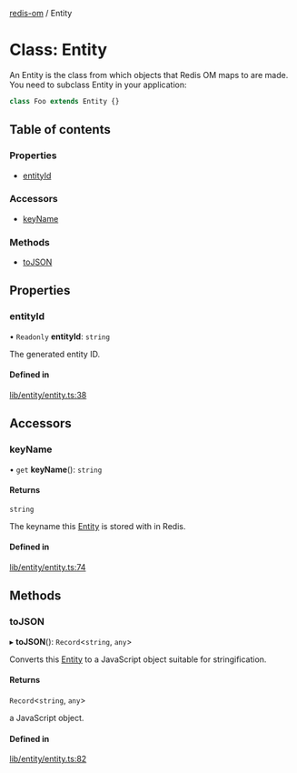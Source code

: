[redis-om](../README.md) / Entity

# Class: Entity

An Entity is the class from which objects that Redis OM maps to are made. You need
to subclass Entity in your application:

```typescript
class Foo extends Entity {}
```

## Table of contents

### Properties

- [entityId](Entity.md#entityid)

### Accessors

- [keyName](Entity.md#keyname)

### Methods

- [toJSON](Entity.md#tojson)

## Properties

### entityId

• `Readonly` **entityId**: `string`

The generated entity ID.

#### Defined in

[lib/entity/entity.ts:38](https://github.com/redis/redis-om-node/blob/000c57c/lib/entity/entity.ts#L38)

## Accessors

### keyName

• `get` **keyName**(): `string`

#### Returns

`string`

The keyname this [Entity](Entity.md) is stored with in Redis.

#### Defined in

[lib/entity/entity.ts:74](https://github.com/redis/redis-om-node/blob/000c57c/lib/entity/entity.ts#L74)

## Methods

### toJSON

▸ **toJSON**(): `Record`<`string`, `any`\>

Converts this [Entity](Entity.md) to a JavaScript object suitable for stringification.

#### Returns

`Record`<`string`, `any`\>

a JavaScript object.

#### Defined in

[lib/entity/entity.ts:82](https://github.com/redis/redis-om-node/blob/000c57c/lib/entity/entity.ts#L82)
